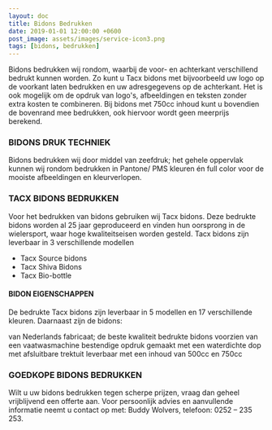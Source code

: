 ```yaml
---
layout: doc
title: Bidons Bedrukken
date: 2019-01-01 12:00:00 +0600
post_image: assets/images/service-icon3.png
tags: [bidons, bedrukken]
---
```

Bidons bedrukken wij rondom, waarbij de voor- en achterkant verschillend bedrukt kunnen worden. Zo kunt u Tacx bidons met bijvoorbeeld uw logo op de voorkant laten bedrukken en uw adresgegevens op de achterkant. Het is ook mogelijk om de opdruk van logo's, afbeeldingen en teksten zonder extra kosten te combineren. Bij bidons met 750cc inhoud kunt u bovendien de bovenrand mee bedrukken, ook hiervoor wordt geen meerprijs berekend.

### BIDONS DRUK TECHNIEK
Bidons bedrukken wij door middel van zeefdruk; het gehele oppervlak kunnen wij rondom bedrukken in Pantone/ PMS kleuren én full color voor de mooiste afbeeldingen en kleurverlopen.

### TACX BIDONS BEDRUKKEN
Voor het bedrukken van bidons gebruiken wij Tacx bidons. Deze bedrukte bidons worden al 25 jaar geproduceerd en vinden hun oorsprong in de wielersport, waar hoge kwaliteitseisen worden gesteld. Tacx bidons zijn leverbaar in 3 verschillende modellen

* Tacx Source bidons
* Tacx Shiva Bidons
* Tacx Bio-bottle

#### BIDON EIGENSCHAPPEN
De bedrukte Tacx bidons zijn leverbaar in 5 modellen en 17 verschillende kleuren. Daarnaast zijn de bidons:

van Nederlands fabricaat; de beste kwaliteit bedrukte bidons
voorzien van een vaatwasmachine bestendige opdruk
gemaakt met een waterdichte dop met afsluitbare trektuit
leverbaar met een inhoud van 500cc en 750cc

### GOEDKOPE BIDONS BEDRUKKEN
Wilt u uw bidons bedrukken tegen scherpe prijzen, vraag dan geheel vrijblijvend een offerte aan. Voor persoonlijk advies en aanvullende informatie neemt u contact op met: Buddy Wolvers, telefoon: 0252 – 235 253.
